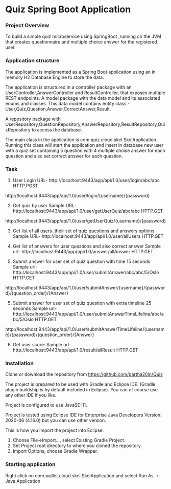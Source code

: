 # Quiz Spring Boot Application #

### Project Overview ###

To build a simple quiz microservice using SpringBoot ,running on the JVM that creates  questionnaire and multiple choice answer for the 
registered user

### Application structure ###

The application is implemented as a Spring Boot application using an in memory H2 Database Engine to store the data. 

The application is structured in a controller package with an UserController,AnswerController and ResultController, 
that exposes multiple REST endpoints. A model package with the data model and its associated enums and classes. This data 
model contains entity class - User,Quiz,Question,Answer,CorrectAnswer,Result.

A repository package with UserRepository,QuestionRepository,AnswerRepository,ResultRepository,QuizRepository to access the database.

The main class in the application is com.quiz.cloud.skel.SkelApplication. Running this class will start the application 
and insert in database new user with a quiz set containing 5 question with 4 multiple choise answer for each question and also set correct answer 
for each question.


### Task ###
1) User Login
URL- http://localhost:9443/app/api/1.0/user/login/abc/abc     HTTP.POST 

http://localhost:9443/app/api/1.0/user/login/{username}/{password}

2) Get quiz by user
Sample URL- http://localhost:9443/app/api/1.0/user/getUserQuiz/abc/abc    HTTP.GET

http://localhost:9443/app/api/1.0/user/getUserQuiz/{username}/{password}

	
3) Get list of all users ,their set of quiz questions and answers options
Sample URL- http://localhost:9443/app/api/1.0/user/allUsers    HTTP.GET  

4) Get list of answers for user questions and also correct answer
Sample url- http://localhost:9443/app/api/1.0/answer/allAnswer  HTTP.GET

5)  Submit answer for user set of quiz question with time 15 seconds 
Sample url- http://localhost:9443/app/api/1.0/user/submitAnswer/abc/abc/5/Oslo  HTTP.GET

http://localhost:9443/app/api/1.0/user/submitAnswer/{username}/{password}/{question_order}/{Answer}

5)  Submit answer for user set of quiz question with extra  timeline 25 seconds 
Sample url- http://localhost:9443/app/api/1.0/user/submitAnswerTimeLifeline/abc/abc/5/Oslo   HTTP.GET

http://localhost:9443/app/api/1.0/user/submitAnswerTimeLifeline/{username}/{password}/{question_order}/{Answer}


6) Get user score:
Sample url- http://localhost:9443/app/api/1.0/result/allResult HTTP.GET


  
### Installation ###

Clone or download the repository from https://github.com/partha20in/Quiz

The project is prepared to be used with Gradle and Eclipse IDE. (Gradle plugin buildship is by default included in Eclipse). You can of course use any other IDE if you like.

Project is configured to use JavaSE-11.

Project is tested using Eclipse IDE for Enterprise Java Developers Version: 2020-06 (4.16.0) but you can use other version.


This is how you import the project into Eclipse:

1. Choose File->Import..., select Existing Gradle Project.
1. Set Project root directory to where you cloned the repository.
1. Import Options, choose Gradle Wrapper.


### Starting application ###

Right click on com.wallet.cloud.skel.SkelApplication and select Run As -> Java Application

